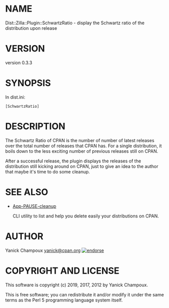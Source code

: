 # NAME

Dist::Zilla::Plugin::SchwartzRatio - display the Schwartz ratio of the distribution upon release

# VERSION

version 0.3.3

# SYNOPSIS

In dist.ini:

```
[SchwartzRatio]
```

# DESCRIPTION

The Schwartz Ratio of CPAN is the number of number of latest
releases over the total number of releases that CPAN has. For
a single distribution, it boils down to the less exciting
number of previous releases still on CPAN.

After a successful release, the plugin displays
the releases of the distribution still kicking around on CPAN,
just to give an idea to the author that maybe it's time
to do some cleanup.

# SEE ALSO

- [App-PAUSE-cleanup](https://metacpan.org/release/App-PAUSE-cleanup)

    CLI utility to list and help you delete easily your distributions on CPAN.

# AUTHOR

Yanick Champoux <yanick@cpan.org> [![endorse](http://api.coderwall.com/yanick/endorsecount.png)](http://coderwall.com/yanick)

# COPYRIGHT AND LICENSE

This software is copyright (c) 2019, 2017, 2012 by Yanick Champoux.

This is free software; you can redistribute it and/or modify it under
the same terms as the Perl 5 programming language system itself.
